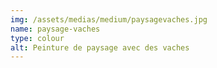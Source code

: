 ```yaml
---
img: /assets/medias/medium/paysagevaches.jpg
name: paysage-vaches
type: colour
alt: Peinture de paysage avec des vaches
---
```

